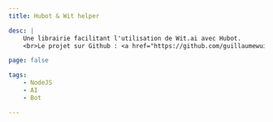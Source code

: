 ```yaml
---
title: Hubot & Wit helper

desc: |
    Une librairie facilitant l'utilisation de Wit.ai avec Hubot.
    <br>Le projet sur Github : <a href="https://github.com/guillaumewuip/hubot-wit-helper">hubot-wit-helper</a>.

page: false

tags:
    - NodeJS
    - AI
    - Bot

---
```

